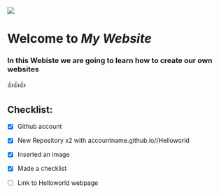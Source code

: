 ![](https://web-assets.cdn.dealersolutions.com.au/modular.multisite.dealer.solutions/wp-content/uploads/sites/2121/2020/01/21072819/Vomo-Island-Fiji-Beach-front.jpg)


# Welcome to *My Website*
### In this Webiste we are going to learn how to create our own websites
👍👍👍

## Checklist:
- [x] Github account
- [x] New Repository x2 with accountname.github.io//Helloworld
- [x] Inserted an image
- [x] Made a checklist
- [ ] Link to Helloworld webpage

